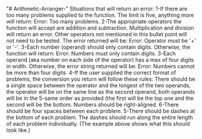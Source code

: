 "# Arithmetic-Arranger-" 
Situations that will return an error:
1-If there are too many problems supplied to the function. The limit is five, anything more will return:
Error: Too many problems.
2-The appropriate operators the function will accept are addition and subtraction. Multiplication and division will return an error. Other operators not mentioned in this bullet point will not need to be tested. The error returned will be:
Error: Operator must be '+' or '-'.
3-Each number (operand) should only contain digits. Otherwise, the function will return:
Error: Numbers must only contain digits.
3-Each operand (aka number on each side of the operator) has a max of four digits in width. Otherwise, the error string returned will be:
Error: Numbers cannot be more than four digits.
4-If the user supplied the correct format of problems, the conversion you return will follow these rules:
There should be a single space between the operator and the longest of the two operands, the operator will be on the same line as the second operand, both operands will be in the 5-same order as provided (the first will be the top one and the second will be the bottom.
Numbers should be right-aligned.
6-There should be four spaces between each problem.
5-There should be dashes at the bottom of each problem. The dashes should run along the entire length of each problem individually. (The example above shows what this should look like.)
